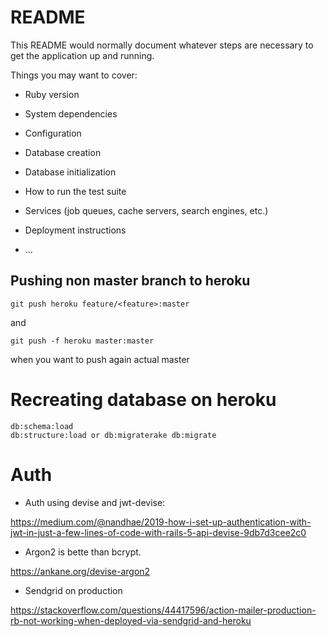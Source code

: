 # README

This README would normally document whatever steps are necessary to get the
application up and running.

Things you may want to cover:

* Ruby version

* System dependencies

* Configuration

* Database creation

* Database initialization

* How to run the test suite

* Services (job queues, cache servers, search engines, etc.)

* Deployment instructions

* ...



## Pushing non master branch to heroku

	git push heroku feature/<feature>:master

and

	git push -f heroku master:master

when you want to push again actual master


# Recreating database on heroku

	db:schema:load
	db:structure:load or db:migraterake db:migrate

# Auth 

* Auth using devise and jwt-devise:

https://medium.com/@nandhae/2019-how-i-set-up-authentication-with-jwt-in-just-a-few-lines-of-code-with-rails-5-api-devise-9db7d3cee2c0

* Argon2 is bette than bcrypt.

https://ankane.org/devise-argon2

* Sendgrid on production

https://stackoverflow.com/questions/44417596/action-mailer-production-rb-not-working-when-deployed-via-sendgrid-and-heroku